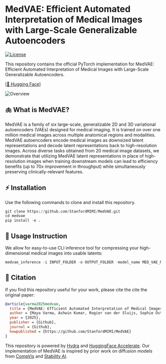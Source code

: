 # MedVAE: Efficient Automated Interpretation of Medical Images with Large-Scale Generalizable Autoencoders
[![License](https://img.shields.io/github/license/stanfordmimi/medvae?style=for-the-badge)](LICENSE)

This repository contains the official PyTorch implementation for MedVAE: Efficient Automated Interpretation of Medical Images with Large-Scale Generalizable Autoencoders.

[[🤗 Hugging Face](https://huggingface.co/ashwinkumargb/MedVAE)]

![Overview](assets/overview.png "")

## 🫁 What is MedVAE?

MedVAE is a family of six large-scale, generalizable 2D and 3D variational autoencoders (VAEs) designed for medical imaging. It is trained on over one million medical images across multiple anatomical regions and modalities. MedVAE autoencoders encode medical images as downsized latent representations and decode latent representations back to high-resolution images. Across diverse tasks obtained from 20 medical image datasets, we demonstrate that utilizing MedVAE latent representations in place of high-resolution images when training downstream models can lead to efficiency benefits (up to 70x improvement in throughput) while simultaneously preserving clinically-relevant features.

## ⚡️ Installation
Use the following commands to clone and install this repository.
```python
git clone https://github.com/StanfordMIMI/MedVAE.git
cd medvae
pip install -e .
```

## 🚀 Usage Instruction

We allow for easy-to-use CLI inference tool for compressing your high-dimensional medical images into usable latents:

```python
medvae_inference -i INPUT_FOLDER -o OUTPUT_FOLDER -model_name MED_VAE_MODEL -modality MODALITY
```

## 📎 Citation
If you find this repository useful for your work, please cite the cite the original paper:

```bibtex
@article{varma2025medvae,
  title = {MedVAE: Efficient Automated Interpretation of Medical Images with Large-Scale Generalizable Autoencoders},
  author = {Maya Varma, Ashwin Kumar, Rogier van der Sluijs, Sophie Ostmeier, Louis Blankemeier, Pierre Chambon, Christian Bluethgen, Jip Prince, Curtis Langlotz, Akshay Chaudhari},
  year = {2025},
  publisher = {Github},
  journal = {Github},
  howpublished = {https://github.com/StanfordMIMI/MedVAE}
}
```

This repository is powered by [Hydra](https://github.com/facebookresearch/hydra) and [HuggingFace Accelerate](https://github.com/huggingface/accelerate). Our implementation of MedVAE is inspired by prior work on diffusion models from [CompVis](https://github.com/CompVis/latent-diffusion) and [Stability AI](https://github.com/Stability-AI/stablediffusion).